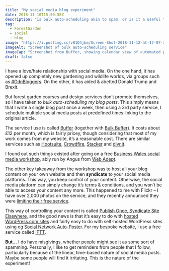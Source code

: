 ```yaml
---
title: "My social media blog experiment"
date: 2018-11-10T15:50:58Z
description: "Is bulk auto-scheduling akin to spam, or is it a useful tool for promoting your blog?"
tag: 
  - ForestGarden
  - social
  - blog
image: "https://i.postimg.cc/v81Q4jbm/Screen-Shot-2018-11-12-at-17-07-31.png"
imageAlt: "Screenshot of bulk auto-scheduling service"
imageCap: "Screenshot from Buffer, showing calendar view of automated posts"
draft: false
---
```


I have a love/hate relationship with social media. On the one hand, it has opened up completely new gardening and wildlife worlds, via groups such as [#GdnBloggers](https://www.facebook.com/groups/gdnbloggers/?ref=bookmarks). On the other, it has aided & abetted Donald Trump and Brexit.

But forest garden courses and design services don’t promote themselves, so I have taken to _bulk auto-scheduling my blog posts_. This simply means that I write a single blog post once a week, then using a 3rd party service, I schedule multiple social media posts at predefined times linking to the original article.

The service I use is called [Buffer](https://buffer.com/) (together with [Bulk Buffer](https://www.bulkbuffer.com/app)). It costs about £12 per month, which is fairly pricey, though considering that most of my work comes from my website, it’s a reasonable cost. There are similar services such as [Hootsuite](https://hootsuite.com), [Crowdfire](https://www.crowdfireapp.com), [Stacker](https://www.getstacker.com) and [dlvr.it](https://dlvrit.com).

I found out such things existed after going on a free [Business Wales social media workshop](https://wales.business-events.org.uk/en/events/superfast-business-wales-sell-more-with-social-media/), ably run by Angus from [Web Adept](https://webadeptuk.com). 

The other key takeaway from the workshop was to host all your blog content on your own website and then **syndicate** to your social media platforms. This way, you keep control of your content. Otherwise, the social media platform can simply change it’s terms & conditions, and you won’t be able to access your content any more. This happened to me with Flickr – I have over 2,000 photos on the service, and they recently announced they were [limiting their free service](http://blog.flickr.net/en/2018/11/01/changing-flickr-free-accounts-1000-photos/).

This way of controlling your content is called [Publish Once, Syndicate Site Elsewhere](https://indieweb.org/POSSE), and the good news is that it’s easy to do with [hosted WordPress.com sites](https://en.support.wordpress.com/connect/) and fairly easy to do with self-hosted WordPress sites using eg [Social Network Auto-Poster](https://wordpress.org/plugins/social-networks-auto-poster-facebook-twitter-g/). For my bespoke website, I use a free service called [IFTT](https://ifttt.com/).

**But…** I do have misgivings, whether people might see it as some sort of spamming. Personally, I like to get reminders from people that I follow, particularly because of the linear, time-based nature of social media posts. Maybe some people will find it irritating. This is the nature of the experiment!
